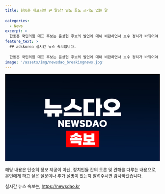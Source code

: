 ```yaml
---
title: 한동훈 대표되면 尹 탈당? 밑도 끝도 근거도 없는 말

categories:
  - News
excerpt: >
  한동훈 국민의힘 대표 후보는 윤상현 후보의 발언에 대해 비판하면서 보수 정치가 바뀌어야 한다고 주장했다. 또한, 홍준표 대구시장과의 면담이 불발된 것과 관련해선 본인이 만나기 싫다고 하니 뵙기 어렵지 않겠나라고 말했으며, 친한-반한 구도를 거론하며 정치인의 친소 관계가 계파의 기준이 되는 것은 참 후지다고 지적했다. 한동훈 후보는 자신과 원희룡 후보가 경쟁 주자들의 줄세우기 비판에 정치는 혼자 할 수 없다고 반박하며 굳이 말하자면 우리는 친국회, 친국민, 친국가해야 한다고 강조했다.
feature_text: >
  ## adskorea 실시간 뉴스 속보입니다.

  한동훈 국민의힘 대표 후보는 윤상현 후보의 발언에 대해 비판하면서 보수 정치가 바뀌어야 한다고 주장했다. 또한, 홍준표 대구시장과의 면담이 불발된 것과 관련해선 본인이 만나기 싫다고 하니 뵙기 어렵지 않겠나라고 말했으며, 친한-반한 구도를 거론하며 정치인의 친소 관계가 계파의 기준이 되는 것은 참 후지다고 지적했다. 한동훈 후보는 자신과 원희룡 후보가 경쟁 주자들의 줄세우기 비판에 정치는 혼자 할 수 없다고 반박하며 굳이 말하자면 우리는 친국회, 친국민, 친국가해야 한다고 강조했다.
image: '/assets/img/newsdao_breakingnews.jpg'
---
```


<p><img src="/assets/img/newsdao_breakingnews.jpg" alt="adskorea 속보" /></p>

<p>해당 내용은 단순히 정보 제공이 아닌, 정치인들 간의 토론 및 견해를 다루는 내용으로, 본인에게 하고 싶은 질문이나 추가 설명이 있는지 알려주시면 감사하겠습니다.</p>
실시간 뉴스 속보는, <a href="https://newsdao.kr" rel="dofollow">https://newsdao.kr</a>



